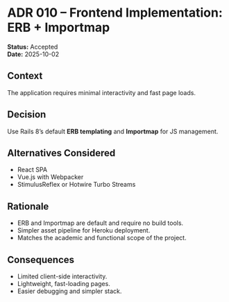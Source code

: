 # ADR 010 – Frontend Implementation: ERB + Importmap

**Status:** Accepted  
**Date:** 2025-10-02  

## Context
The application requires minimal interactivity and fast page loads.

## Decision
Use Rails 8’s default **ERB templating** and **Importmap** for JS management.

## Alternatives Considered
- React SPA  
- Vue.js with Webpacker  
- StimulusReflex or Hotwire Turbo Streams

## Rationale
- ERB and Importmap are default and require no build tools.  
- Simpler asset pipeline for Heroku deployment.  
- Matches the academic and functional scope of the project.

## Consequences
- Limited client-side interactivity.  
- Lightweight, fast-loading pages.  
- Easier debugging and simpler stack.
